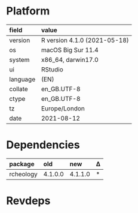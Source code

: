 # Platform

|field    |value                        |
|:--------|:----------------------------|
|version  |R version 4.1.0 (2021-05-18) |
|os       |macOS Big Sur 11.4           |
|system   |x86_64, darwin17.0           |
|ui       |RStudio                      |
|language |(EN)                         |
|collate  |en_GB.UTF-8                  |
|ctype    |en_GB.UTF-8                  |
|tz       |Europe/London                |
|date     |2021-08-12                   |

# Dependencies

|package   |old     |new     |Δ  |
|:---------|:-------|:-------|:--|
|rcheology |4.1.0.0 |4.1.1.0 |*  |

# Revdeps

